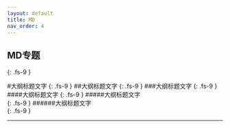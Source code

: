 ```yaml
---
layout: default
title: MD
nav_order: 4
---
```


## MD专题
{: .fs-9 }

#大纲标题文字 
{: .fs-9 }
##大纲标题文字 
{: .fs-9 }
###大纲标题文字 
{: .fs-9 }
####大纲标题文字 
{: .fs-9 }
#####大纲标题文字  
{: .fs-9 }
######大纲标题文字    
{: .fs-9 }

---


